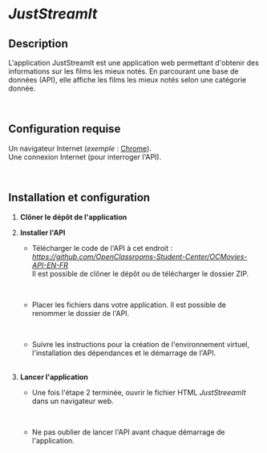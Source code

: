 
# ***JustStreamIt***

## Description

L'application JustStreamIt est une application web permettant d'obtenir des informations sur les films les mieux notés.
En parcourant une base de données (API), elle affiche les films les mieux notés selon une catégorie donnée.  

&nbsp;  

## Configuration requise
  
Un navigateur Internet (*exemple* : [Chrome](https://www.google.com/chrome/)).  
Une connexion Internet (pour interroger l'API).

&nbsp;

## Installation et configuration

1. **Clôner le dépôt de l'application**  

2. **Installer l'API**

    * Télécharger le code de l'API à cet endroit : *<https://github.com/OpenClassrooms-Student-Center/OCMovies-API-EN-FR>*  
    Il est possible de clôner le dépôt ou de télécharger le dossier ZIP.

    &nbsp;  
    * Placer les fichiers dans votre application. Il est possible de renommer le dossier de l'API.

    &nbsp;
    * Suivre les instructions pour la création de l'environnement virtuel, l'installation des dépendances et le démarrage de l'API.  
    &nbsp;  

3. **Lancer l'application**

    * Une fois l'étape 2 terminée, ouvrir le fichier HTML *JustStreeamIt* dans un navigateur web.  

    &nbsp;
    * Ne pas oublier de lancer l'API avant chaque démarrage de l'application.
